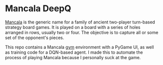 # Mancala DeepQ
[Mancala](Mancala) is the generic name for a family of ancient two-player turn-based strategy board games. It is played on a board with a series of holes arranged in rows, usually two or four. The objective is to capture all or some set of the opponent's pieces.

This repo contains a Mancala [gym](https://gym.openai.com) environment with a PyGame UI, as well as training code for a DQN-based agent. I made this to automate the  process of playing Mancala because I personally suck at the game.
